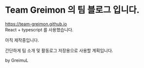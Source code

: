 # Team Greimon 의 팀 블로그 입니다.
https://team-greimon.github.io  
React + typescript 를 사용했습니다.

아직 제작중입니다.

간단하게 팀 소개 및 활동로그 저장용으로 사용할 계획입니다.

by GreimuL
